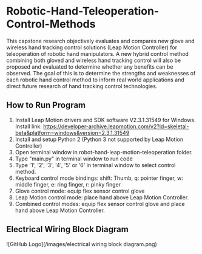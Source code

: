 # Robotic-Hand-Teleoperation-Control-Methods

This capstone research objectively evaluates and compares new glove and wireless hand tracking control solutions (Leap Motion Controller) for teleoperation of robotic hand manipulators. A new hybrid control method combining both gloved and wireless hand tracking control will also be proposed and evaluated to determine whether any benefits can be observed. The goal of this is to determine the strengths and weaknesses of each robotic hand control method to inform real world applications and direct future research of hand tracking control technologies.

## How to Run Program
1. Install Leap Motion drivers and SDK software V2.3.1.31549 for Windows. 
   Install link: https://developer-archive.leapmotion.com/v2?id=skeletal-beta&platform=windows&version=2.3.1.31549 
2. Install and setup Python 2 (Python 3 not supported by Leap Motion Controller) 
3. Open terminal window in robot-hand-leap-motion-teleoperation folder.
4. Type "main.py" in terminal window to run code
5. Type '1', '2', '3', '4', '5' or '6' in terminal window to select control method.
6. Keyboard control mode bindings: shift: Thumb, q: pointer finger, w: middle finger, e: ring finger, r: pinky finger
7. Glove control mode: equip flex sensor control glove
8. Leap Motion control mode: place hand above Leap Motion Controller.
9. Combined control modes: equip flex sensor control glove and place hand above Leap Motion Controller.  

## Electrical Wiring Block Diagram
![GitHub Logo](/images/electrical wiring block diagram.png)